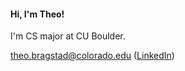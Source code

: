  #### **Hi, I'm Theo!**  
 I'm CS major at CU Boulder.
 
theo.bragstad@colorado.edu ([LinkedIn](https://www.linkedin.com/in/theobragstad))
